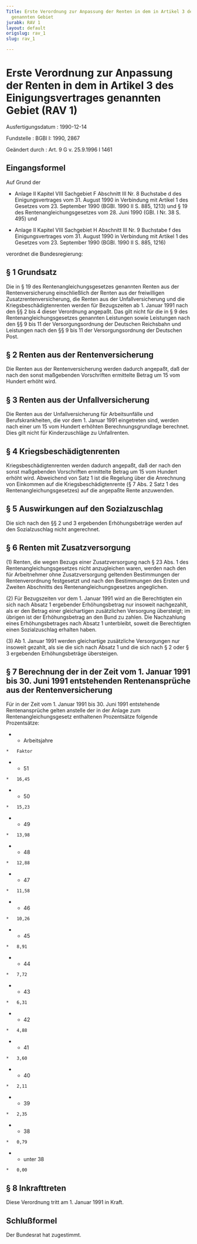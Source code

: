 ```yaml
---
Title: Erste Verordnung zur Anpassung der Renten in dem in Artikel 3 des Einigungsvertrages
  genannten Gebiet
jurabk: RAV 1
layout: default
origslug: rav_1
slug: rav_1

---
```


# Erste Verordnung zur Anpassung der Renten in dem in Artikel 3 des Einigungsvertrages genannten Gebiet (RAV 1)

Ausfertigungsdatum
:   1990-12-14

Fundstelle
:   BGBl I: 1990, 2867

Geändert durch
:   Art. 9 G v. 25.9.1996 I 1461


## Eingangsformel

Auf Grund der

-   Anlage II Kapitel VIII Sachgebiet F Abschnitt III Nr. 8 Buchstabe d des Einigungsvertrages vom 31. August 1990 in Verbindung mit Artikel 1 des Gesetzes vom 23. September 1990 (BGBl. 1990 II S. 885, 1213) und § 19 des Rentenangleichungsgesetzes vom 28. Juni 1990 (GBl. I Nr. 38 S. 495) und


-   Anlage II Kapitel VIII Sachgebiet H Abschnitt III Nr. 9 Buchstabe f des Einigungsvertrages vom 31. August 1990 in Verbindung mit Artikel 1 des Gesetzes vom 23. September 1990 (BGBl. 1990 II S. 885, 1216)



verordnet die Bundesregierung:


## § 1 Grundsatz

Die in § 19 des Rentenangleichungsgesetzes genannten Renten aus der Rentenversicherung einschließlich der Renten aus der freiwilligen Zusatzrentenversicherung, die Renten aus der Unfallversicherung und die Kriegsbeschädigtenrenten werden für Bezugszeiten ab 1. Januar 1991 nach den §§ 2 bis 4 dieser Verordnung angepaßt. Das gilt nicht für die in § 9 des Rentenangleichungsgesetzes genannten Leistungen sowie Leistungen nach den §§ 9 bis 11 der Versorgungsordnung der Deutschen Reichsbahn und Leistungen nach den §§ 9 bis 11 der Versorgungsordnung der Deutschen Post.


## § 2 Renten aus der Rentenversicherung

Die Renten aus der Rentenversicherung werden dadurch angepaßt, daß der nach den sonst maßgebenden Vorschriften ermittelte Betrag um 15 vom Hundert erhöht wird.


## § 3 Renten aus der Unfallversicherung

Die Renten aus der Unfallversicherung für Arbeitsunfälle und Berufskrankheiten, die vor dem 1. Januar 1991 eingetreten sind, werden nach einer um 15 vom Hundert erhöhten Berechnungsgrundlage berechnet. Dies gilt nicht für Kinderzuschläge zu Unfallrenten.


## § 4 Kriegsbeschädigtenrenten

Kriegsbeschädigtenrenten werden dadurch angepaßt, daß der nach den sonst maßgebenden Vorschriften ermittelte Betrag um 15 vom Hundert erhöht wird. Abweichend von Satz 1 ist die Regelung über die Anrechnung von Einkommen auf die Kriegsbeschädigtenrente (§ 7 Abs. 2 Satz 1 des Rentenangleichungsgesetzes) auf die angepaßte Rente anzuwenden.


## § 5 Auswirkungen auf den Sozialzuschlag

Die sich nach den §§ 2 und 3 ergebenden Erhöhungsbeträge werden auf den Sozialzuschlag nicht angerechnet.


## § 6 Renten mit Zusatzversorgung

(1) Renten, die wegen Bezugs einer Zusatzversorgung nach § 23 Abs. 1 des Rentenangleichungsgesetzes nicht anzugleichen waren, werden nach den für Arbeitnehmer ohne Zusatzversorgung geltenden Bestimmungen der Rentenverordnung festgesetzt und nach den Bestimmungen des Ersten und Zweiten Abschnitts des Rentenangleichungsgesetzes angeglichen.

(2) Für Bezugszeiten vor dem 1. Januar 1991 wird an die Berechtigten ein sich nach Absatz 1 ergebender Erhöhungsbetrag nur insoweit nachgezahlt, als er den Betrag einer gleichartigen zusätzlichen Versorgung übersteigt; im übrigen ist der Erhöhungsbetrag an den Bund zu zahlen. Die Nachzahlung eines Erhöhungsbetrages nach Absatz 1 unterbleibt, soweit die Berechtigten einen Sozialzuschlag erhalten haben.

(3) Ab 1. Januar 1991 werden gleichartige zusätzliche Versorgungen nur insoweit gezahlt, als sie die sich nach Absatz 1 und die sich nach § 2 oder § 3 ergebenden Erhöhungsbeträge übersteigen.


## § 7 Berechnung der in der Zeit vom 1. Januar 1991 bis 30. Juni 1991 entstehenden Rentenansprüche aus der Rentenversicherung

Für in der Zeit vom 1. Januar 1991 bis 30. Juni 1991 entstehende Rentenansprüche gelten anstelle der in der Anlage zum Rentenangleichungsgesetz enthaltenen Prozentsätze folgende Prozentsätze:

*    *   Arbeitsjahre

    *   Faktor


*    *   51

    *   16,45


*    *   50

    *   15,23


*    *   49

    *   13,98


*    *   48

    *   12,88


*    *   47

    *   11,58


*    *   46

    *   10,26


*    *   45

    *   8,91


*    *   44

    *   7,72


*    *   43

    *   6,31


*    *   42

    *   4,88


*    *   41

    *   3,60


*    *   40

    *   2,11


*    *   39

    *   2,35


*    *   38

    *   0,79


*    *   unter 38

    *   0,00





## § 8 Inkrafttreten

Diese Verordnung tritt am 1. Januar 1991 in Kraft.


## Schlußformel

Der Bundesrat hat zugestimmt.

